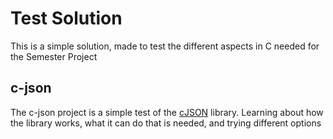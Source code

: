 # Test Solution

This is a simple solution, made to test the different aspects in C needed for the Semester Project

## c-json

The c-json project is a simple test of the <a href="https://github.com/DaveGamble/cJSON">cJSON</a> library. Learning about how the library works, what it can do that is needed, and trying different options
